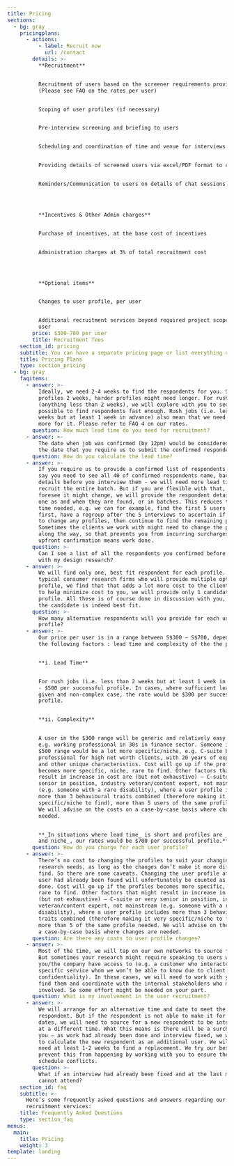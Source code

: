 ```yaml
---
title: Pricing
sections:
  - bg: gray
    pricingplans:
      - actions:
          - label: Recruit now
            url: /contact
        details: >-
          **Recruitment**


          Recruitment of users based on the screener requirements provided
          (Please see FAQ on the rates per user)


          Scoping of user profiles (if necessary)


          Pre-interview screening and briefing to users


          Scheduling and coordination of time and venue for interviews


          Providing details of screened users via excel/PDF format to client


          Reminders/Communication to users on details of chat sessions




          **Incentives & Other Admin charges**


          Purchase of incentives, at the base cost of incentives


          Administration charges at 3% of total recruitment cost




          **Optional items**


          Changes to user profile, per user


          Additional recruitment services beyond required project scope, per
          user
        price: $300-700 per user
        title: Recruitment fees
    section_id: pricing
    subtitle: You can have a separate pricing page or list everything on the home page.
    title: Pricing Plans
    type: section_pricing
  - bg: gray
    faqitems:
      - answer: >-
          Ideally, we need 2-4 weeks to find the respondents for you. Simpler
          profiles 2 weeks, harder profiles might need longer. For rush jobs
          (anything less than 2 weeks), we will explore with you to see if it is
          possible to find respondents fast enough. Rush jobs (i.e. less than 2
          weeks but at least 1 week in advance) also mean that we need to charge
          more for it. Please refer to FAQ 4 on our rates.
        question: How much lead time do you need for recruitment?
      - answer: >-
          The date when job was confirmed (by 12pm) would be considered Day 1 to
          the date that you require us to submit the confirmed respondents.
        question: How do you calculate the lead time?
      - answer: >-
          If you require us to provide a confirmed list of respondents upfront –
          say you need to see all 40 of confirmed respondents name, background,
          details before you interview them - we will need more lead time to
          recruit the entire batch. But if you are flexible with that, or if you
          foresee it might change, we will provide the respondent details one by
          one as and when they are found, or in batches. This reduces the lead
          time needed, e.g. we can for example, find the first 5 users for you
          first, have a regroup after the 5 interviews to ascertain if you need
          to change any profiles, then continue to find the remaining profiles.
          Sometimes the clients we work with might need to change the profiles
          along the way, so that prevents you from incurring surcharges since
          upfront confirmation means work done.
        question: >-
          Can I see a list of all the respondents you confirmed before I proceed
          with my design research?
      - answer: >-
          We will find only one, best fit respondent for each profile. Unlike
          typical consumer research firms who will provide multiple options per
          profile, we find that that adds a lot more cost to the client. Hence,
          to help minimize cost to you, we will provide only 1 candidate per
          profile. All these is of course done in discussion with you, whether
          the candidate is indeed best fit.
        question: >-
          How many alternative respondents will you provide for each user
          profile?
      - answer: >-
          Our price per user is in a range between S$300 – S$700, depending on
          the following factors : lead time and complexity of the the profile.


          **i. Lead Time**


          For rush jobs (i.e. less than 2 weeks but at least 1 week in advance)
          - $500 per successful profile. In cases, where sufficient lead time is
          given and non-complex case, the rate would be $300 per successful
          profile.


          **ii. Complexity**


          A user in the $300 range will be generic and relatively easy to find,
          e.g. working professional in 30s in finance sector. Someone in the
          $500 range would be a lot more specific/niche, e.g. C-suite banking
          professional for high net worth clients, with 20 years of experience
          and other unique characteristics. Cost will go up if the profiles
          becomes more specific, niche, rare to find. Other factors that might
          result in increase in cost are (but not exhaustive) – C-suite or very
          senior in position, industry veteran/content expert, not mainstream
          (e.g. someone with a rare disability), where a user profile includes
          more than 3 behavioural traits combined (therefore making it very
          specific/niche to find), more than 5 users of the same profile needed.
          We will advise on the costs on a case-by-case basis where changes are
          needed.


          **_In situations where lead time_ is short and profiles are _complex
          and niche_, our rates would be $700 per successful profile.**
        question: How do you charge for each user profile?
      - answer: >-
          There’s no cost to changing the profiles to suit your changing
          research needs, as long as the changes don’t make it more difficult to
          find. So there are some caveats. Changing the user profile after the
          user had already been found will unfortunately be counted as work
          done. Cost will go up if the profiles becomes more specific, niche,
          rare to find. Other factors that might result in increase in cost are
          (but not exhaustive) – C-suite or very senior in position, industry
          veteran/content expert, not mainstream (e.g. someone with a rare
          disability), where a user profile includes more than 3 behavioural
          traits combined (therefore making it very specific/niche to find),
          more than 5 of the same profile needed. We will advise on the costs on
          a case-by-case basis where changes are needed.
        question: Are there any costs to user profile changes?
      - answer: >-
          Most of the time, we will tap on our own networks to source for users.
          But sometimes your research might require speaking to users whom only
          you/the company have access to (e.g. a customer who interacted with a
          specific service whom we won’t be able to know due to client
          confidentiality). In these cases, we will need to work with you to
          find them and coordinate with the internal stakeholders who might be
          involved. So some effort might be needed on your part.
        question: What is my involvement in the user recruitment?
      - answer: >-
          We will arrange for an alternative time and date to meet the
          respondent. But if the respondent is not able to make it for any other
          dates, we will need to source for a new respondent to be interviewed
          at a different time. What this means is there will be a surcharge for
          you – as work had already been done and interview fixed, we will need
          to calculate the new respondent as an additional user. We will also
          need at least 1-2 weeks to find a replacement. We try our best to
          prevent this from happening by working with you to ensure there are no
          schedule conflicts.
        question: >-
          What if an interview had already been fixed and at the last minute, I
          cannot attend?
    section_id: faq
    subtitle: >-
      Here’s some frequently asked questions and answers regarding our user
      recruitment services:
    title: Frequently Asked Questions
    type: section_faq
menus:
  main:
    title: Pricing
    weight: 3
template: landing
---
```


